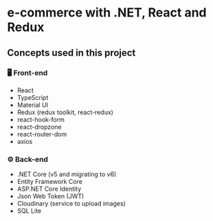 # e-commerce with .NET, React and Redux

## Concepts used in this project

### :desktop_computer: Front-end

-   React
-   TypeScript
-   Material UI
-   Redux (redux toolkit, react-redux)
-   react-hook-form
-   react-dropzone
-   react-router-dom
-   axios

### :gear: Back-end

-   .NET Core (v5 and migrating to v6)
-   Entity Framework Core
-   ASP.NET Core Identity
-   Json Web Token (JWT)
-   Cloudinary (service to upload images)
-   SQL Lite
